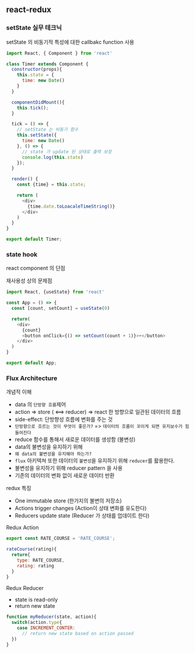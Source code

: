 ## react-redux


### setState 실무 테크닉

setState 의 비동기적 특성에 대한 callbakc function 사용

```js
import React, { Component } from 'react'

class Timer extends Component {
  constructor(props){
    this.state = {
      time: new Date()
    }
  }

  componentDidMount(){
    this.tick();
  }

  tick = () => {
    // setState 는 비동기 함수
    this.setState({
      time: new Date()
    }, () => {
      // state 가 update 된 상태로 출력 보장
      console.log(this.state)
    });
  }

  render() {
    const {time} = this.state;

    return (
      <div>
        {time.date.toLoacaleTimeString()}
      </div>
    )
  }
}

export default Timer;
```

### state hook

react component 의 단점

재사용성 상의 문제점

```js
import React, {useState} from 'react'

const App = () => {
  const [count, setCount] = useState(0)

  return(
    <div>
      {count}
      <button onClick={() => setCount(count + 1)}>+</button>
    </div>
  )
}

export default App;
```

### Flux Architecture

개념적 이해

- data 의 `단방향 흐름`제어
- action => store ( <==> reducer) => react 한 방향으로 일관된 데이터의 흐름
- side-effect: 단방향성 흐름에 변화를 주는 것
- `단방향으로 흐르는 것이 무엇이 좋은가?` => `데이터의 흐름이 꼬이게 되면 유지보수가 힘들어진다`
- reduce 함수를 통해서 새로운 데이터를 생성함 (불변성)
- data의 불변성을 유지하기 위해
- `왜 data의 불변성을 유지해야 하는가?`
- `flux` 아키텍쳐 또한 데이터의 `불변성`을 유지하기 위해 `reducer`를 홣용한다.
- 불변성을 유지하기 위해 reducer pattern 을 사용
- 기존의 데이터의 변화 없이 새로운 데이터 반환

redux 특징

- One immutable store (한가지의 불변의 저장소)
- Actions trigger changes (Action이 상태 변화를 유도한다)
- Reducers update state (Reducer 가 상태를 업데이트 한다)

Redux Action

```js
export const RATE_COURSE = 'RATE_COURSE';

rateCourse(rating){
  return{
    type: RATE_COURSE,
    rating: rating
  }
}
```

Redux Reducer

- state is read-only
- return new state

```js
function myReducer(state, action){
  switch(action.type{
    case INCREMENT_CONTER:
      // return new state based on action passed
  })
}
```
